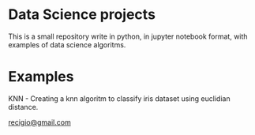 # Data Science projects

This is a small repository write in python, in jupyter notebook format, with examples of data science algoritms.

# Examples

KNN - Creating a knn algoritm to classify iris dataset using euclidian distance. 

recigio@gmail.com
